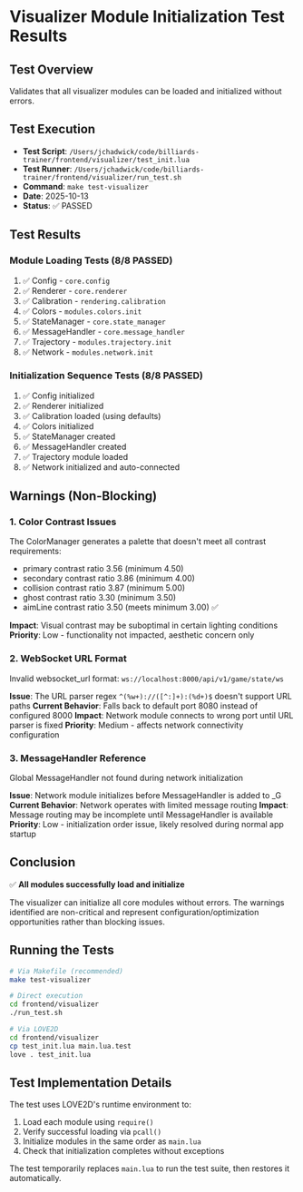 # Visualizer Module Initialization Test Results

## Test Overview
Validates that all visualizer modules can be loaded and initialized without errors.

## Test Execution
- **Test Script**: `/Users/jchadwick/code/billiards-trainer/frontend/visualizer/test_init.lua`
- **Test Runner**: `/Users/jchadwick/code/billiards-trainer/frontend/visualizer/run_test.sh`
- **Command**: `make test-visualizer`
- **Date**: 2025-10-13
- **Status**: ✅ PASSED

## Test Results

### Module Loading Tests (8/8 PASSED)
1. ✅ Config - `core.config`
2. ✅ Renderer - `core.renderer`
3. ✅ Calibration - `rendering.calibration`
4. ✅ Colors - `modules.colors.init`
5. ✅ StateManager - `core.state_manager`
6. ✅ MessageHandler - `core.message_handler`
7. ✅ Trajectory - `modules.trajectory.init`
8. ✅ Network - `modules.network.init`

### Initialization Sequence Tests (8/8 PASSED)
1. ✅ Config initialized
2. ✅ Renderer initialized
3. ✅ Calibration loaded (using defaults)
4. ✅ Colors initialized
5. ✅ StateManager created
6. ✅ MessageHandler created
7. ✅ Trajectory module loaded
8. ✅ Network initialized and auto-connected

## Warnings (Non-Blocking)

### 1. Color Contrast Issues
The ColorManager generates a palette that doesn't meet all contrast requirements:
- primary contrast ratio 3.56 (minimum 4.50)
- secondary contrast ratio 3.86 (minimum 4.00)
- collision contrast ratio 3.87 (minimum 5.00)
- ghost contrast ratio 3.30 (minimum 3.50)
- aimLine contrast ratio 3.50 (meets minimum 3.00) ✅

**Impact**: Visual contrast may be suboptimal in certain lighting conditions
**Priority**: Low - functionality not impacted, aesthetic concern only

### 2. WebSocket URL Format
Invalid websocket_url format: `ws://localhost:8000/api/v1/game/state/ws`

**Issue**: The URL parser regex `^(%w+)://([^:]+):(%d+)$` doesn't support URL paths
**Current Behavior**: Falls back to default port 8080 instead of configured 8000
**Impact**: Network module connects to wrong port until URL parser is fixed
**Priority**: Medium - affects network connectivity configuration

### 3. MessageHandler Reference
Global MessageHandler not found during network initialization

**Issue**: Network module initializes before MessageHandler is added to _G
**Current Behavior**: Network operates with limited message routing
**Impact**: Message routing may be incomplete until MessageHandler is available
**Priority**: Low - initialization order issue, likely resolved during normal app startup

## Conclusion

✅ **All modules successfully load and initialize**

The visualizer can initialize all core modules without errors. The warnings identified are non-critical and represent configuration/optimization opportunities rather than blocking issues.

## Running the Tests

```bash
# Via Makefile (recommended)
make test-visualizer

# Direct execution
cd frontend/visualizer
./run_test.sh

# Via LOVE2D
cd frontend/visualizer
cp test_init.lua main.lua.test
love . test_init.lua
```

## Test Implementation Details

The test uses LOVE2D's runtime environment to:
1. Load each module using `require()`
2. Verify successful loading via `pcall()`
3. Initialize modules in the same order as `main.lua`
4. Check that initialization completes without exceptions

The test temporarily replaces `main.lua` to run the test suite, then restores it automatically.
